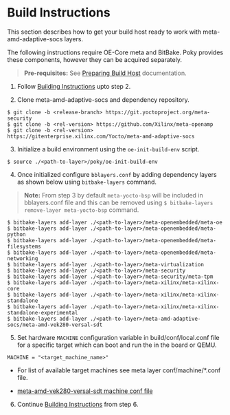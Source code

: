 # Build Instructions

This section describes how to get your build host ready to work with meta-amd-adaptive-socs
layers.

The following instructions require OE-Core meta and BitBake. Poky provides these
components, however they can be acquired separately.

> **Pre-requisites:** See [Preparing Build Host](https://docs.yoctoproject.org/4.1.4/singleindex.html#preparing-the-build-host) documentation.

1. Follow [Building Instructions](https://github.com/Xilinx/meta-xilinx/blob/master/README.building.md)
   upto step 2.

2. Clone meta-amd-adaptive-socs and dependency repository.
```
$ git clone -b <release-branch> https://git.yoctoproject.org/meta-security
$ git clone -b <rel-version> https://github.com/Xilinx/meta-openamp
$ git clone -b <rel-version> https://gitenterprise.xilinx.com/Yocto/meta-amd-adaptive-socs
```

3. Initialize a build environment using the `oe-init-build-env` script. 
```
$ source ./<path-to-layer>/poky/oe-init-build-env
```

4. Once initialized configure `bblayers.conf` by adding dependency layers as shown
   below using `bitbake-layers` command.
> **Note:** From step 3 by default `meta-yocto-bsp` will be included in bblayers.conf
> file and this can be removed using `$ bitbake-layers remove-layer meta-yocto-bsp`
> command.
```
$ bitbake-layers add-layer ./<path-to-layer>/meta-openembedded/meta-oe
$ bitbake-layers add-layer ./<path-to-layer>/meta-openembedded/meta-python
$ bitbake-layers add-layer ./<path-to-layer>/meta-openembedded/meta-filesystems
$ bitbake-layers add-layer ./<path-to-layer>/meta-openembedded/meta-networking
$ bitbake-layers add-layer ./<path-to-layer>/meta-virtualization
$ bitbake-layers add-layer ./<path-to-layer>/meta-security
$ bitbake-layers add-layer ./<path-to-layer>/meta-security/meta-tpm
$ bitbake-layers add-layer ./<path-to-layer>/meta-xilinx/meta-xilinx-core
$ bitbake-layers add-layer ./<path-to-layer>/meta-xilinx/meta-xilinx-standalone
$ bitbake-layers add-layer ./<path-to-layer>/meta-xilinx/meta-xilinx-standalone-experimental
$ bitbake-layers add-layer ./<path-to-layer>/meta-amd-adaptive-socs/meta-amd-vek280-versal-sdt
```

5. Set hardware `MACHINE` configuration variable in build/conf/local.conf
   file for a specific target which can boot and run the in the board or QEMU.
```
MACHINE = "<target_machine_name>"
```
* For list of available target machines see meta layer conf/machine/*.conf file.

 * [meta-amd-vek280-versal-sdt machine conf file](meta-amd-vek280-versal-sdt/conf/machine)

6. Continue [Building Instructions](https://github.com/Xilinx/meta-xilinx/blob/master/README.building.md)
   from step 6.
